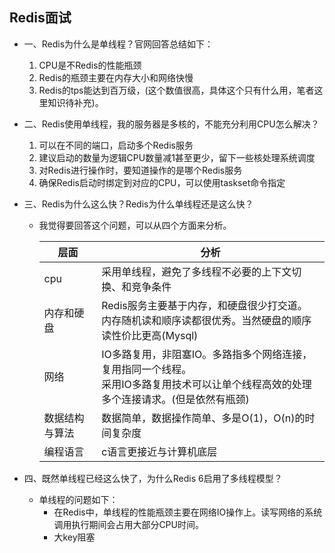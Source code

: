 ## Redis面试

- 一、Redis为什么是单线程？官网回答总结如下：
  1. CPU是不Redis的性能瓶颈
  2. Redis的瓶颈主要在内存大小和网络快慢
  3. Redis的tps能达到百万级，(这个数值很高，具体这个只有什么用，笔者这里知识待补充)。
- 二、Redis使用单线程，我的服务器是多核的，不能充分利用CPU怎么解决？
  1. 可以在不同的端口，启动多个Redis服务
  2. 建议启动的数量为逻辑CPU数量减1甚至更少，留下一些核处理系统调度
  3. 对Redis进行操作时，要知道操作的是哪个Redis服务
  4. 确保Redis启动时绑定到对应的CPU，可以使用taskset命令指定

- 三、Redis为什么这么快？Redis为什么单线程还是这么快？
    - 我觉得要回答这个问题，可以从四个方面来分析。

      | 层面           | 分析                                                         |
      | -------------- | ------------------------------------------------------------ |
      | cpu            | 采用单线程，避免了多线程不必要的上下文切换、和竞争条件       |
      | 内存和硬盘     | Redis服务主要基于内存，和硬盘很少打交道。</br>内存随机读和顺序读都很优秀。当然硬盘的顺序读性价比更高(Mysql) |
      | 网络           | IO多路复用，非阻塞IO。多路指多个网络连接，复用指同一个线程。</br>采用IO多路复用技术可以让单个线程高效的处理多个连接请求。(但是依然有瓶颈) |
      | 数据结构与算法 | 数据简单，数据操作简单、多是O(1)，O(n)的时间复杂度           |
      | 编程语言       | c语言更接近与计算机底层                                      |

- 四、既然单线程已经这么快了，为什么Redis 6启用了多线程模型？

    - 单线程的问题如下：
      - 在Redis中，单线程的性能瓶颈主要在网络IO操作上。读写网络的系统调用执行期间会占用大部分CPU时间。
      - 大key阻塞



